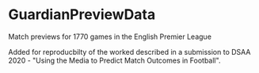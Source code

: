# GuardianPreviewData
Match previews for 1770 games in the English Premier League

Added for reproducbilty of the worked described in a submission to DSAA 2020 - "Using the Media to Predict Match Outcomes in Football".
